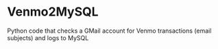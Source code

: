 # Venmo2MySQL
Python code that checks a GMail account for Venmo transactions (email subjects) and logs to MySQL

